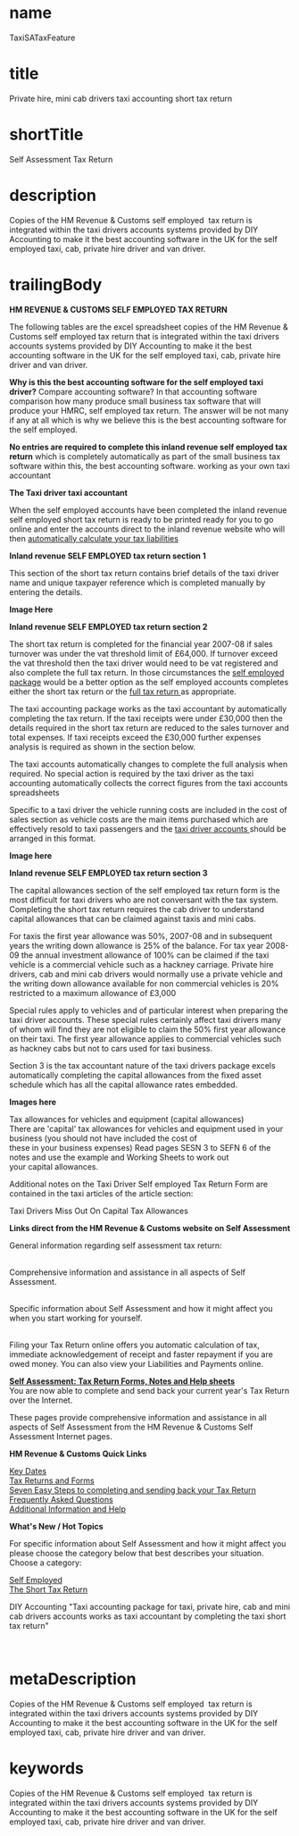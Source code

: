 # name
TaxiSATaxFeature

# title
Private hire, mini cab drivers taxi accounting short tax return

# shortTitle
Self Assessment Tax Return

# description
<p>Copies of the HM Revenue &amp; Customs self employed &nbsp;tax return is integrated within the taxi drivers accounts systems provided by DIY Accounting to make it the best accounting software in the UK for the self employed taxi, cab, private hire driver and van driver.</p>

# trailingBody
<p>
    <strong>HM REVENUE &amp; CUSTOMS SELF EMPLOYED TAX RETURN</strong>
</p>
<p>The following tables are the excel spreadsheet copies of the HM Revenue &amp; Customs self employed tax return that is integrated within the taxi drivers accounts systems provided by DIY Accounting to make it the best accounting software in the UK for the self employed taxi, cab, private hire driver and van driver.</p>
<p>
    <strong>Why is this the best accounting software for the self employed taxi driver?</strong> Compare accounting software? In that accounting software comparison how many produce small business tax software that will produce your HMRC, self employed tax return. The answer will be not many if any at all which is why we believe this is the best accounting software for the self employed.
</p>
<p>
    <strong>No entries are required to complete this inland revenue self employed tax return</strong> which is completely automatically as part of the small business tax software within this, the best accounting software. working as your own taxi accountant
</p>
<p>
    <strong>The Taxi driver taxi accountant</strong>
</p>
<p>
    When the self employed accounts have been completed the inland revenue self employed short tax return is ready to be printed ready for you to go online and enter the accounts direct to the inland revenue website who will then <a href="feature.html?feature=TaxiIncomeTaxFeature">automatically calculate your tax liabilities</a>
</p>
<p>
    <strong>Inland revenue SELF EMPLOYED tax return section 1</strong>
</p>
<p>This section of the short tax return contains brief details of the taxi driver name and unique taxpayer reference which is completed manually by entering the details.</p>
<p>
    <strong>Image Here&nbsp;</strong>
</p>
<p>
    <strong>Inland revenue SELF EMPLOYED tax return section 2</strong>
</p>
<p>
    The short tax return is completed for the financial year 2007-08 if sales turnover was under the vat threshold limit of &pound;64,000. If turnover exceed the vat threshold then the taxi driver would need to be vat registered and also complete the full tax return. In those circumstances the <a href="product.html?product=SelfEmployedProduct">self employed package</a> would be a better option as the self employed accounts completes either the short tax return or the <a href="feature.html?feature=SelfAssessmentFeature">full tax return </a>as appropriate.
</p>
<p>The taxi accounting package works as the taxi accountant by automatically completing the tax return. If the taxi receipts were under &pound;30,000 then the details required in the short tax return are reduced to the sales turnover and total expenses. If taxi receipts exceed the &pound;30,000 further expenses analysis is required as shown in the section below.</p>
<p>The taxi accounts automatically changes to complete the full analysis when required. No special action is required by the taxi driver as the taxi accounting automatically collects the correct figures from the taxi accounts spreadsheets</p>
<p>
    Specific to a taxi driver the vehicle running costs are included in the cost of sales section as vehicle costs are the main items purchased which are effectively resold to taxi passengers and the <a href="product.html?product=TaxiDriverProduct">taxi driver accounts </a>should be arranged in this format.
</p>
<p>
    <strong>Image here</strong>
</p>
<p>
    <strong>Inland revenue SELF EMPLOYED tax return section 3</strong>
</p>
<p>The capital allowances section of the self employed tax return form is the most difficult for taxi drivers who are not conversant with the tax system. Completing the short tax return requires the cab driver to understand capital allowances that can be claimed against taxis and mini cabs.</p>
<p>For taxis the first year allowance was 50%, 2007-08 and in subsequent years the writing down allowance is 25% of the balance. For tax year 2008-09 the annual investment allowance of 100% can be claimed if the taxi vehicle is a commercial vehicle such as a hackney carriage. Private hire drivers, cab and mini cab drivers would normally use a private vehicle and the writing down allowance available for non commercial vehicles is 20% restricted to a maximum allowance of &pound;3,000</p>
<p>Special rules apply to vehicles and of particular interest when preparing the taxi driver accounts. These special rules certainly affect taxi drivers many of whom will find they are not eligible to claim the 50% first year allowance on their taxi. The first year allowance applies to commercial vehicles such as hackney cabs but not to cars used for taxi business.</p>
<p>Section 3 is the tax accountant nature of the taxi drivers package excels automatically completing the capital allowances from the fixed asset schedule which has all the capital allowance rates embedded.</p>
<p>
    <strong>Images here&nbsp;</strong>
</p>
<p>
    Tax allowances for vehicles and equipment (capital allowances)
    <br>
    There are 'capital' tax allowances for vehicles and equipment used in your business (you should not have included the cost of
    <br>
    these in your business expenses) Read pages SESN 3 to SEFN 6 of the notes and use the example and Working Sheets to work out
    <br>
    your capital allowances.
</p>
<p>Additional notes on the Taxi Driver Self employed Tax Return Form are contained in the taxi articles of the article section:</p>
<p>Taxi Drivers Miss Out On Capital Tax Allowances</p>
<p>
    <strong>Links direct from the HM Revenue &amp; Customs website on Self Assessment</strong>
</p>
<p>General information regarding self assessment tax return:</p>
<p>
    <a href="http://www.hmrc.gov.uk/sa/index.htm"></a> 
    <br>
    Comprehensive information and assistance in all aspects of Self Assessment.
</p>
<p>
    <a href="http://www.hmrc.gov.uk/sa/self-emp-part.htm"></a>
    <br>
    Specific information about Self Assessment and how it might affect you when you start working for yourself.
</p>
<p>
    <a href="https://online.hmrc.gov.uk/login?GAREASONCODE=-1&amp;GARESOURCEID=SaAAll&amp;GAURI=https://online.hmrc.gov.uk/self%2Dassessment/title%3DFile&amp;Reason=-1&amp;APPID=SaAAll&amp;URI=https://online.hmrc.gov.uk/self%2Dassessment/title%3DFile"></a>
    <br>
    Filing your Tax Return online offers you automatic calculation of tax, immediate acknowledgement of receipt and faster repayment if you are owed money. You can also view your Liabilities and Payments online.
</p>
<p>
    <strong><a href="http://www.hmrc.gov.uk/sa/forms/content.htm">Self Assessment: Tax Return Forms, Notes and Help sheets </a></strong>
    <br>
    You are now able to complete and send back your current year's Tax Return over the Internet.
</p>
<p>These pages provide comprehensive information and assistance in all aspects of Self Assessment from the HM Revenue &amp; Customs Self Assessment Internet pages.</p>
<p>
    <strong>HM Revenue &amp; Customs Quick Links</strong>
</p>
<p>
    <a href="http://www.hmrc.gov.uk/sa/deadlines-penalties.htm">Key Dates</a>
    <br>
    <a href="http://www.hmrc.gov.uk/sa/forms/content.htm">Tax Returns and Forms</a>
    <br>
    <a href="http://search2.hmrc.gov.uk/kb5/hmrc/forms/selfassessmentforms.page">Seven Easy Steps to completing and sending back your Tax Return</a>
    <br>
    <a href="http://www.hmrc.gov.uk/sa/your-tax-return.htm">Frequently Asked Questions</a>
    <br>
    <a href="http://search2.hmrc.gov.uk/kb5/hmrc/forms/selfassessmentforms.page">Additional Information and Help</a>
</p>
<p>
    <strong>What's New / Hot Topics</strong>
</p>
<p>For specific information about Self Assessment and how it might affect you please choose the category below that best describes your situation. Choose a category:</p>
<p>
    <a href="http://www.hmrc.gov.uk/sa/self-emp-part.htm">Self Employed</a>
    <br>
    <a href="http://www.hmrc.gov.uk/sa/self-emp.htm">The Short Tax Return</a>
</p>
<p>DIY Accounting "Taxi accounting package for taxi, private hire, cab and mini cab drivers accounts works as taxi accountant by completing the taxi short tax return"</p>
<p>
    <br>
</p>


# metaDescription
<p>Copies of the HM Revenue &amp; Customs self employed &nbsp;tax return is integrated within the taxi drivers accounts systems provided by DIY Accounting to make it the best accounting software in the UK for the self employed taxi, cab, private hire driver and van driver.</p>

# keywords
<p>Copies of the HM Revenue &amp; Customs self employed &nbsp;tax return is integrated within the taxi drivers accounts systems provided by DIY Accounting to make it the best accounting software in the UK for the self employed taxi, cab, private hire driver and van driver.</p>
